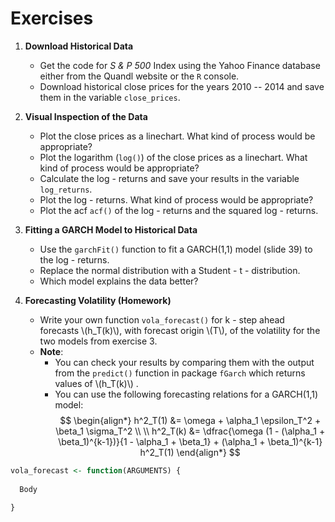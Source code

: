 # Exercises

1.  **Download Historical Data**
    - Get the code for *S & P 500* Index using the Yahoo Finance database either from the Quandl website or the `R` console.
    - Download historical close prices for the years 2010 -- 2014 and save them in the variable `close_prices`.
    
2.  **Visual Inspection of the Data**
    - Plot the close prices as a linechart. What kind of process would be appropriate?
    - Plot the logarithm (`log()`) of the close prices as a linechart. What kind of process would be appropriate?
    - Calculate the log - returns and save your results in the variable `log_returns`.
    - Plot the log - returns. What kind of process would be appropriate?
    - Plot the acf `acf()` of the log - returns and the squared log - returns.
    
3. **Fitting a GARCH Model to Historical Data**
    - Use the `garchFit()` function to fit a GARCH(1,1) model (slide 39) to the log - returns.
    - Replace the normal distribution with a Student - t - distribution.
    - Which model explains the data better?
    
4. **Forecasting Volatility (Homework)**
    - Write your own function `vola_forecast()` for k - step ahead forecasts \\(h_T(k)\\), with forecast origin \\(T\\),
      of the volatility for the two models from exercise 3.
    - **Note**: 
        * You can check your results by comparing them with the output from the `predict()` function in package `fGarch`
          which returns values of \\(h_T(k)\\) . 
        * You can use the following forecasting relations for a GARCH(1,1) model:
$$
\begin{align*}
        h^2_T(1) &= \omega + \alpha_1 \epsilon_T^2 + \beta_1 \sigma_T^2 \\ \\
        h^2_T(k) &= \dfrac{\omega (1 - (\alpha_1 + \beta_1)^{k-1})}{1 - \alpha_1 + \beta_1} + 
                                            (\alpha_1 + \beta_1)^{k-1} h^2_T(1)
\end{align*}
$$


```r
vola_forecast <- function(ARGUMENTS) {
  
  Body 
  
}
```
